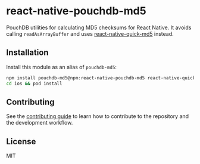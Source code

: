 # react-native-pouchdb-md5

PouchDB utilities for calculating MD5 checksums for React Native.
It avoids calling `readAsArrayBuffer` and uses [react-native-quick-md5](https://github.com/craftzdog/react-native-quick-md5) instead.

## Installation

Install this module as an alias of `pouchdb-md5`:

```sh
npm install pouchdb-md5@npm:react-native-pouchdb-md5 react-native-quick-md5
cd ios && pod install
```

## Contributing

See the [contributing guide](CONTRIBUTING.md) to learn how to contribute to the repository and the development workflow.

## License

MIT
